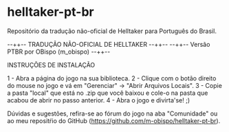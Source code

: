 # helltaker-pt-br
Repositório da tradução não-oficial de Helltaker para Português do Brasil.

--++-- TRADUÇÃO NÃO-OFICIAL DE HELLTAKER --++--
--++-- Versão PTBR por OBispo (m_obispo) --++-- 

INSTRUÇÕES DE INSTALAÇÃO

1 - Abra a página do jogo na sua biblioteca.
2 - Clique com o botão direito do mouse no jogo 
    e vá em "Gerenciar" -> "Abrir Arquivos Locais".
3 - Copie a pasta "local" que está no .zip que você baixou 
    e cole-o na pasta que acabou de abrir no passo anterior.
4 - Abra o jogo e divirta'se! ;)

Dúvidas e sugestões, refira-se ao fórum do jogo na aba "Comunidade" 
ou ao meu repositŕio do GitHub (https://github.com/m-obispo/helltaker-pt-br).
